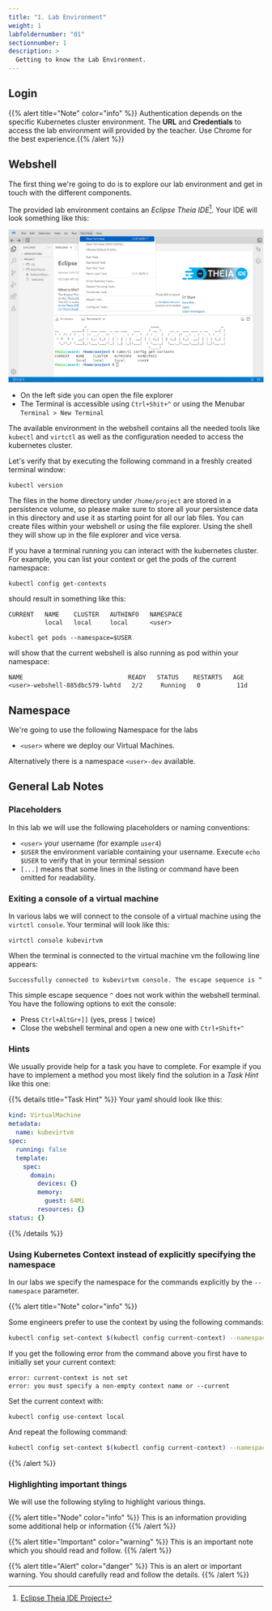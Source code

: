 ```yaml
---
title: "1. Lab Environment"
weight: 1
labfoldernumber: "01"
sectionnumber: 1
description: >
  Getting to know the Lab Environment.
---
```



## Login

{{% alert title="Note" color="info" %}} Authentication depends on the specific Kubernetes cluster environment. The **URL** and **Credentials** to access the lab environment will provided by the teacher. Use Chrome for the best experience.{{% /alert %}}


## Webshell

The first thing we're going to do is to explore our lab environment and get in touch with the different components.

The provided lab environment contains an _Eclipse Theia IDE_[^1]. Your IDE will look something like this:

![Eclipse Theia IDE](theia.png)

* On the left side you can open the file explorer
* The Terminal is accessible using `Ctrl+Shit+^` or using the Menubar `Terminal > New Terminal`

The available environment in the webshell contains all the needed tools like `kubectl` and `virtctl` as well as
the configuration needed to access the kubernetes cluster.

Let's verify that by executing the following command in a freshly created terminal window:

```shell
kubectl version
```

The files in the home directory under `/home/project` are stored in a persistence volume, so please make sure to store all your persistence data in this directory and use it as starting point for all our lab files.
You can create files within your webshell or using the file explorer. Using the shell they will show up in the file
explorer and vice versa.

If you have a terminal running you can interact with the
kubernetes cluster. For example, you can list your context or get the pods of the current namespace:

```shell
kubectl config get-contexts
```
should result in something like this:
```shell
CURRENT   NAME    CLUSTER   AUTHINFO   NAMESPACE
          local   local     local      <user>
```

```shell
kubectl get pods --namespace=$USER
```
will show that the current webshell is also running as pod within your namespace:
```shell
NAME                             READY   STATUS    RESTARTS   AGE
<user>-webshell-885dbc579-lwhtd   2/2     Running   0          11d
```


## Namespace

We're going to use the following Namespace for the labs

* `<user>` where we deploy our Virtual Machines.

Alternatively there is a namespace `<user>-dev` available.


## General Lab Notes


### Placeholders

In this lab we will use the following placeholders or naming conventions:

* `<user>` your username (for example `user4`)
* `$USER` the environment variable containing your username. Execute `echo $USER` to verify that in your terminal session
* `[...]` means that some lines in the listing or command have been omitted for readability.  


### Exiting a console of a virtual machine

In various labs we will connect to the console of a virtual machine using the `virtctl console`. Your terminal will look like this:

```shell
virtctl console kubevirtvm
```

When the terminal is connected to the virtual machine vm the following line appears:
```shell
Successfully connected to kubevirtvm console. The escape sequence is ^
```

This simple escape sequence `^` does not work within the webshell terminal. You have the following options to exit the console:

* Press `Ctrl+AltGr+]]` (yes, press `]` twice)
* Close the webshell terminal and open a new one with `Ctrl+Shift+^`


### Hints

We usually provide help for a task you have to complete. For example if you have to implement a method you most likely find the solution in a _Task Hint_ like this one:

{{% details title="Task Hint" %}}
Your yaml should look like this:

```yaml
kind: VirtualMachine
metadata:
  name: kubevirtvm
spec:
  running: false
  template:
    spec:
      domain:
        devices: {}
        memory:
          guest: 64Mi
        resources: {}
status: {}
```
{{% /details %}}


### Using Kubernetes Context instead of explicitly specifying the namespace

In our labs we specify the namespace for the commands explicitly by the `--namespace` parameter.

{{% alert title="Note" color="info" %}}

Some engineers prefer to use the context by using the following commands:

```bash
kubectl config set-context $(kubectl config current-context) --namespace $USER
```

If you get the following error from the command above you first have to initially set your current context:
```shell
error: current-context is not set
error: you must specify a non-empty context name or --current
```

Set the current context with:
```shell
kubectl config use-context local
```

And repeat the following command:

```bash
kubectl config set-context $(kubectl config current-context) --namespace $USER
```
{{% /alert %}}


### Highlighting important things

We will use the following styling to highlight various things.

{{% alert title="Node" color="info" %}} This is an information providing some additional help or information {{% /alert %}}

{{% alert title="Important" color="warning" %}} This is an important note which you should read and follow.  {{% /alert %}}

{{% alert title="Alert" color="danger" %}} This is an alert or important warning. You should carefully read and follow the details. {{% /alert %}}

[^1]: [Eclipse Theia IDE Project](https://theia-ide.org/)
